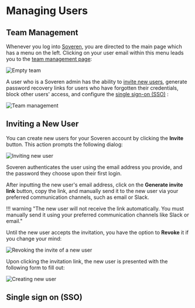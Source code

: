 # Managing Users

## Team Management

Whenever you log into [Soveren](https://app.soveren.io), you are directed to the main page which has a menu on the left. Clicking on your user email within this menu leads you to the [team management page](https://app.soveren.io/team/list):

![Empty team](../../img/administration/team-init.png "Empty team")

A user who is a Soveren admin has the ability to [invite new users](#inviting-a-new-user), generate password recovery links for users who have forgotten their credentials, block other users' access, and configure the [single sign-on (SSO)](#single-sign-on-(sso)) :

![Team management](../../img/administration/team-existing-user-menu.png "Team management")

## Inviting a New User

You can create new users for your Soveren account by clicking the **Invite** button. This action prompts the following dialog:

![Inviting new user](../../img/administration/team-invite.png "Inviting new user")

Soveren authenticates the user using the email address you provide, and the password they choose upon their first login.

After inputting the new user's email address, click on the **Generate invite link** button, copy the link, and manually send it to the new user via your preferred communication channels, such as email or Slack.

!!! warning "The new user will not receive the link automatically. You must manually send it using your preferred communication channels like Slack or email."

Until the new user accepts the invitation, you have the option to **Revoke** it if you change your mind:

![Revoking the invite of a new user](../../img/administration/team-new-user-menu.png "Revoking the invite of a new user")

Upon clicking the invitation link, the new user is presented with the following form to fill out:

![Creating new user](../../img/administration/team-invite-accept.png "Creating new user")


## Single sign on (SSO)

